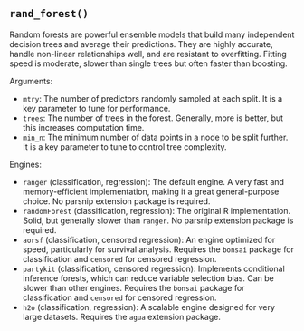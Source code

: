 ## `rand_forest()`

Random forests are powerful ensemble models that build many independent decision trees and average their predictions. They are highly accurate, handle non-linear relationships well, and are resistant to overfitting. Fitting speed is moderate, slower than single trees but often faster than boosting.

Arguments:
* `mtry`: The number of predictors randomly sampled at each split. It is a key parameter to tune for performance.
* `trees`: The number of trees in the forest. Generally, more is better, but this increases computation time.
* `min_n`: The minimum number of data points in a node to be split further. It is a key parameter to tune to control tree complexity.

Engines:
* `ranger` (classification, regression): The default engine. A very fast and memory-efficient implementation, making it a great general-purpose choice. No parsnip extension package is required.
* `randomForest` (classification, regression): The original R implementation. Solid, but generally slower than `ranger`. No parsnip extension package is required.
* `aorsf` (classification, censored regression): An engine optimized for speed, particularly for survival analysis. Requires the `bonsai` package for classification and `censored` for censored regression.
* `partykit` (classification, censored regression): Implements conditional inference forests, which can reduce variable selection bias. Can be slower than other engines. Requires the `bonsai` package for classification and `censored` for censored regression.
* `h2o` (classification, regression): A scalable engine designed for very large datasets. Requires the `agua` extension package.

